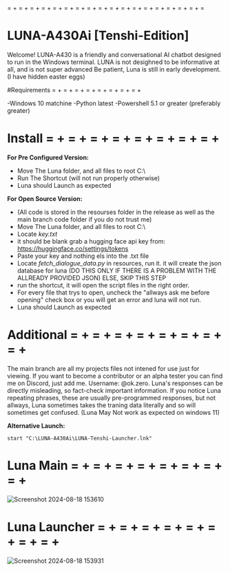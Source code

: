 = + = + = + = + = + = + = + = + = + = + = + = + = + = + = + = + = + =
# LUNA-A430Ai [Tenshi-Edition]

Welcome! LUNA-A430 is a friendly and conversational AI chatbot designed to run in the Windows terminal. LUNA is not desighned to be informative at all, and is not super advanced Be patient, Luna is still in early development. (I have hidden easter eggs)

#Requirements = + = + = + = + = + = + = + = + 

-Windows 10 matchine 
-Python latest 
-Powershell 5.1 or greater (preferably greater)

# Install = + = + = + = + = + = + = + = + 

**For Pre Configured Version:**
- Move The Luna folder, and all files to root C:\
- Run The Shortcut (will not run properly otherwise)
- Luna should Launch as expected

**For Open Source Version:**
- (All code is stored in the resourses folder in the release as well as the main branch code folder if you do not trust me)
- Move The Luna folder, and all files to root C:\
- Locate *key.txt*
- it should be blank grab a hugging face api key from: https://huggingface.co/settings/tokens
- Paste your key and nothing els into the .txt file
- Locate *fetch_dialogue_data.py* in resources, run it. it will create the json database for luna (DO THIS ONLY IF THERE IS A PROBLEM WITH THE ALLREADY PROVIDED JSON) ELSE, SKIP THIS STEP
- run the shortcut, it will open the script files in the right order.
- For every file that trys to open, uncheck the "allways ask me before opening" check box or you will get an error and luna will not run.
- Luna should Launch as expected

# Additional = + = + = + = + = + = + = + = + 
The main branch are all my projects files not intened for use just for viewing. If you want to become a contributor or an alpha tester you can find me on Discord, just add me. Username: @ok.zero. Luna's responses can be directly misleading, so fact-check important information. If you notice Luna repeating phrases, these are usually pre-programmed responses, but not allways, Luna sometimes takes the traning data literally and so will sometimes get confused. (Luna May Not work as expected on windows 11)

**Alternative Launch:**

```start "C:\LUNA-A430Ai\LUNA-Tenshi-Launcher.lnk" ```

# Luna Main = + = + = + = + = + = + = + = + 
![Screenshot 2024-08-18 153610](https://github.com/user-attachments/assets/eb9e05fb-e345-4102-a1bc-ed978b8cfcad)



# Luna Launcher = + = + = + = + = + = + = + = + 
![Screenshot 2024-08-18 153931](https://github.com/user-attachments/assets/dcb3d47b-597c-4d18-af50-bb506935e691)
